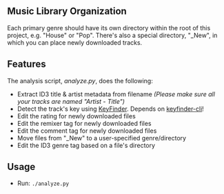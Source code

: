 ## Music Library Organization

Each primary genre should have its own directory within the root of this project, e.g. "House" or "Pop". There's also a special directory, "\_New", in which you can place newly downloaded tracks.

## Features

The analysis script, *analyze.py*, does the following:

- Extract ID3 title & artist metadata from filename *(Please make sure all your tracks are named "Artist - Title")*
- Detect the track's key using [KeyFinder](http://www.ibrahimshaath.co.uk/keyfinder/). Depends on [keyfinder-cli](https://github.com/EvanPurkhiser/keyfinder-cli)!
- Edit the rating for newly downloaded files
- Edit the remixer tag for newly downloaded files
- Edit the comment tag for newly downloaded files
- Move files from "\_New" to a user-specified genre/directory
- Edit the ID3 genre tag based on a file's directory

## Usage

- Run: ```./analyze.py```
